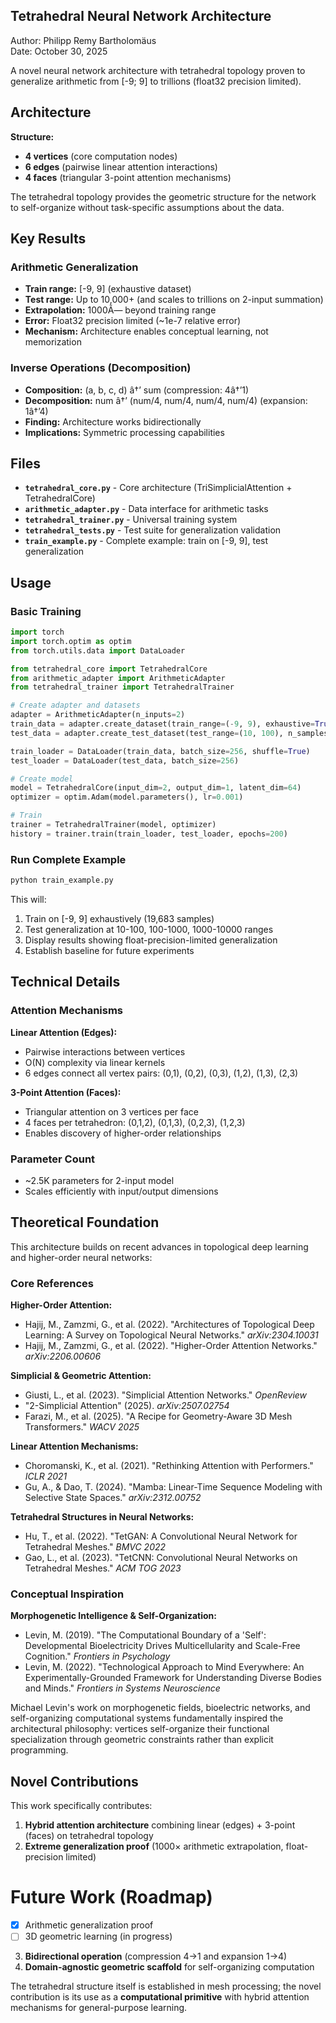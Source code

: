 ## Tetrahedral Neural Network Architecture

Author: Philipp Remy Bartholomäus  
Date: October 30, 2025

A novel neural network architecture with tetrahedral topology proven to generalize arithmetic from [-9; 9] to trillions (float32 precision limited).

## Architecture

**Structure:**
- **4 vertices** (core computation nodes)
- **6 edges** (pairwise linear attention interactions)  
- **4 faces** (triangular 3-point attention mechanisms)

The tetrahedral topology provides the geometric structure for the network to self-organize without task-specific assumptions about the data.

## Key Results

### Arithmetic Generalization
- **Train range:** [-9, 9] (exhaustive dataset)
- **Test range:** Up to 10,000+ (and scales to trillions on 2-input summation)
- **Extrapolation:** 1000Ã— beyond training range
- **Error:** Float32 precision limited (~1e-7 relative error)
- **Mechanism:** Architecture enables conceptual learning, not memorization

### Inverse Operations (Decomposition)
- **Composition:** (a, b, c, d) â†’ sum (compression: 4â†’1)
- **Decomposition:** num â†’ (num/4, num/4, num/4, num/4) (expansion: 1â†’4)
- **Finding:** Architecture works bidirectionally
- **Implications:** Symmetric processing capabilities

## Files

- **`tetrahedral_core.py`** - Core architecture (TriSimplicialAttention + TetrahedralCore)
- **`arithmetic_adapter.py`** - Data interface for arithmetic tasks  
- **`tetrahedral_trainer.py`** - Universal training system
- **`tetrahedral_tests.py`** - Test suite for generalization validation
- **`train_example.py`** - Complete example: train on [-9, 9], test generalization

## Usage

### Basic Training

```python
import torch
import torch.optim as optim
from torch.utils.data import DataLoader

from tetrahedral_core import TetrahedralCore
from arithmetic_adapter import ArithmeticAdapter
from tetrahedral_trainer import TetrahedralTrainer

# Create adapter and datasets
adapter = ArithmeticAdapter(n_inputs=2)
train_data = adapter.create_dataset(train_range=(-9, 9), exhaustive=True)
test_data = adapter.create_test_dataset(test_range=(10, 100), n_samples=1000)

train_loader = DataLoader(train_data, batch_size=256, shuffle=True)
test_loader = DataLoader(test_data, batch_size=256)

# Create model
model = TetrahedralCore(input_dim=2, output_dim=1, latent_dim=64)
optimizer = optim.Adam(model.parameters(), lr=0.001)

# Train
trainer = TetrahedralTrainer(model, optimizer)
history = trainer.train(train_loader, test_loader, epochs=200)
```

### Run Complete Example

```bash
python train_example.py
```

This will:
1. Train on [-9, 9] exhaustively (19,683 samples)
2. Test generalization at 10-100, 100-1000, 1000-10000 ranges
3. Display results showing float-precision-limited generalization
4. Establish baseline for future experiments

## Technical Details

### Attention Mechanisms

**Linear Attention (Edges):**
- Pairwise interactions between vertices
- O(N) complexity via linear kernels
- 6 edges connect all vertex pairs: (0,1), (0,2), (0,3), (1,2), (1,3), (2,3)

**3-Point Attention (Faces):**
- Triangular attention on 3 vertices per face
- 4 faces per tetrahedron: (0,1,2), (0,1,3), (0,2,3), (1,2,3)
- Enables discovery of higher-order relationships

### Parameter Count
- ~2.5K parameters for 2-input model
- Scales efficiently with input/output dimensions

## Theoretical Foundation

This architecture builds on recent advances in topological deep learning and higher-order neural networks:

### Core References

**Higher-Order Attention:**
- Hajij, M., Zamzmi, G., et al. (2022). "Architectures of Topological Deep Learning: A Survey on Topological Neural Networks." *arXiv:2304.10031*
- Hajij, M., Zamzmi, G., et al. (2022). "Higher-Order Attention Networks." *arXiv:2206.00606*

**Simplicial & Geometric Attention:**
- Giusti, L., et al. (2023). "Simplicial Attention Networks." *OpenReview*
- "2-Simplicial Attention" (2025). *arXiv:2507.02754*
- Farazi, M., et al. (2025). "A Recipe for Geometry-Aware 3D Mesh Transformers." *WACV 2025*

**Linear Attention Mechanisms:**
- Choromanski, K., et al. (2021). "Rethinking Attention with Performers." *ICLR 2021*
- Gu, A., & Dao, T. (2024). "Mamba: Linear-Time Sequence Modeling with Selective State Spaces." *arXiv:2312.00752*

**Tetrahedral Structures in Neural Networks:**
- Hu, T., et al. (2022). "TetGAN: A Convolutional Neural Network for Tetrahedral Meshes." *BMVC 2022*
- Gao, L., et al. (2023). "TetCNN: Convolutional Neural Networks on Tetrahedral Meshes." *ACM TOG 2023*

### Conceptual Inspiration

**Morphogenetic Intelligence & Self-Organization:**
- Levin, M. (2019). "The Computational Boundary of a 'Self': Developmental Bioelectricity Drives Multicellularity and Scale-Free Cognition." *Frontiers in Psychology*
- Levin, M. (2022). "Technological Approach to Mind Everywhere: An Experimentally-Grounded Framework for Understanding Diverse Bodies and Minds." *Frontiers in Systems Neuroscience*

Michael Levin's work on morphogenetic fields, bioelectric networks, and self-organizing computational systems fundamentally inspired the architectural philosophy: vertices self-organize their functional specialization through geometric constraints rather than explicit programming.

## Novel Contributions

This work specifically contributes:
1. **Hybrid attention architecture** combining linear (edges) + 3-point (faces) on tetrahedral topology
2. **Extreme generalization proof** (1000× arithmetic extrapolation, float-precision limited)

# Future Work (Roadmap)

- [x] Arithmetic generalization proof
- [ ] 3D geometric learning (in progress)
3. **Bidirectional operation** (compression 4→1 and expansion 1→4)
4. **Domain-agnostic geometric scaffold** for self-organizing computation

The tetrahedral structure itself is established in mesh processing; the novel contribution is its use as a **computational primitive** with hybrid attention mechanisms for general-purpose learning.
